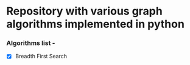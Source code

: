 # Repository with various graph algorithms implemented in python



### Algorithms list -

- [x] Breadth First Search
